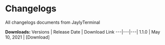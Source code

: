 # Changelogs
All changelogs documents from JaylyTerminal

**Downloads:**
Versions | Release Date | Download Link
---|---|---|
1.1.0 | May 10, 2021 | [Download]
